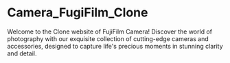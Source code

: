# Camera_FugiFilm_Clone
Welcome to the Clone website of FujiFilm Camera! Discover the world of photography with our exquisite collection of cutting-edge cameras and accessories, designed to capture life's precious moments in stunning clarity and detail.
